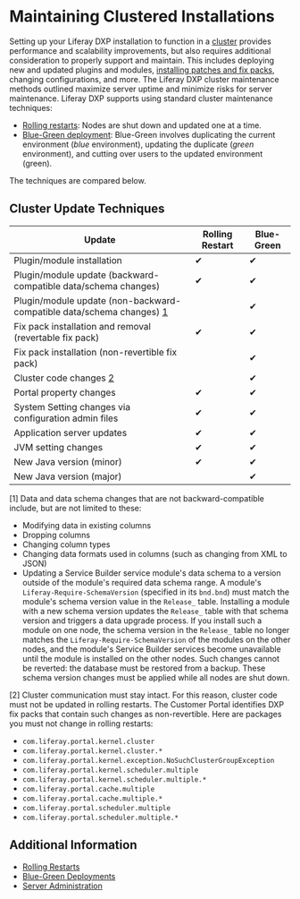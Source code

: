 # Maintaining Clustered Installations

Setting up your Liferay DXP installation to function in a [cluster](../../setting-up-liferay-dxp/clustering-for-high-availability/clustering-for-high-availability.md) provides performance and scalability improvements, but also requires additional consideration to properly support and maintain. This includes deploying new and updated plugins and modules, [installing patches and fix packs](../patching-liferay/patching-liferay.md), changing configurations, and more. The Liferay DXP cluster maintenance methods outlined maximize server uptime and minimize risks for server maintenance. Liferay DXP supports using standard cluster maintenance techniques:

-   [Rolling restarts](./rolling-restarts.md): Nodes are shut down and updated one at a time.
-   [Blue-Green deployment](./blue-green-deployments.md): Blue-Green involves duplicating the current environment (_blue_ environment), updating the duplicate (_green_ environment), and cutting over users to the updated environment (green).

The techniques are compared below.

## Cluster Update Techniques

| Update                                                                       | Rolling Restart | Blue-Green |
| ---------------------------------------------------------------------------- | --------------- | ---------- |
| Plugin/module installation                                                   | &#10004;        | &#10004;   |
| Plugin/module update (backward-compatible data/schema changes)               | &#10004;        | &#10004;   |
| Plugin/module update (non-backward-compatible data/schema changes) [1](#one) |                 | &#10004;   |
| Fix pack installation and removal (revertable fix pack)                      | &#10004;        | &#10004;   |
| Fix pack installation (non-revertible fix pack)                              |                 | &#10004;   |
| Cluster code changes [2](#two)                                               |                 | &#10004;   |
| Portal property changes                                                      | &#10004;        | &#10004;   |
| System Setting changes via configuration admin files                         | &#10004;        | &#10004;   |
| Application server updates                                                   | &#10004;        | &#10004;   |
| JVM setting changes                                                          | &#10004;        | &#10004;   |
| New Java version (minor)                                                     | &#10004;        | &#10004;   |
| New Java version (major)                                                     |                 | &#10004;   |

[<a name="one">1</a>] Data and data schema changes that are not
backward-compatible include, but are not limited to these:

-   Modifying data in existing columns
-   Dropping columns
-   Changing column types
-   Changing data formats used in columns (such as changing from XML to JSON)
-   Updating a Service Builder service module's data schema to a version outside of the module's required data schema range. A module's `Liferay-Require-SchemaVersion` (specified in its `bnd.bnd`) must match the module's schema version value in the `Release_` table. Installing a module with a new schema version updates the `Release_` table with that schema version and triggers a data upgrade process. If you install such a module on one node, the schema version in the `Release_` table no longer matches the `Liferay-Require-SchemaVersion` of the modules on the other nodes, and the module's Service Builder services become unavailable until the module is installed on the other nodes. Such changes cannot be reverted: the database must be restored from a backup. These schema version changes must be applied while all nodes are shut down.

[<a name="two">2</a>] Cluster communication must stay intact. For this reason, cluster code must not be updated in rolling restarts. The Customer Portal identifies DXP fix packs that contain such changes as non-revertible. Here are packages you must not change in rolling restarts:

-   `com.liferay.portal.kernel.cluster`
-   `com.liferay.portal.kernel.cluster.*`
-   `com.liferay.portal.kernel.exception.NoSuchClusterGroupException`
-   `com.liferay.portal.kernel.scheduler.multiple`
-   `com.liferay.portal.kernel.scheduler.multiple.*`
-   `com.liferay.portal.cache.multiple`
-   `com.liferay.portal.cache.multiple.*`
-   `com.liferay.portal.scheduler.multiple`
-   `com.liferay.portal.scheduler.multiple.*`

## Additional Information

-   [Rolling Restarts](./rolling-restarts.md)
-   [Blue-Green Deployments](./blue-green-deployments.md)
-   [Server Administration](./../../../system-administration/using-the-server-administration-panel/using-the-server-administration-panel.md)
